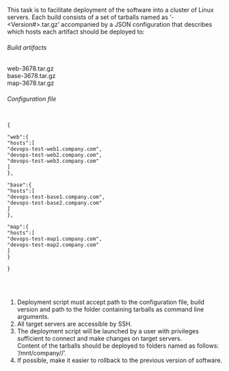 This task is to facilitate deployment of the software into a cluster of Linux
servers. Each build consists of a set of tarballs named as ‘<artifact>-<Version#>.tar.gz’
accompanied by a JSON configuration that describes which hosts each artifact should be 
deployed to: <br />

###### Build	artifacts
web-3678.tar.gz <br />
base-3678.tar.gz <br />
map-3678.tar.gz <br />

###### Configuration	file
<pre><code>
{

"web":{
"hosts":[
"devops-test-web1.company.com",
"devops-test-web2.company.com",
"devops-test-web3.company.com"
]
},

"base":{
"hosts":[
"devops-test-base1.company.com",
"devops-test-base2.company.com"
]
},

"map":{
"hosts":[
"devops-test-map1.company.com",
"devops-test-map2.company.com"
]
}

}
</pre></code>
 <br /> <br />
1. Deployment script must accept path to the configuration file, build version and path to 
the folder containing tarballs as command line arguments.  <br />
2. All target servers are accessible by SSH.  <br />
3. The deployment script will be launched by a user with privileges sufficient to connect and make changes on target servers.  <br />
Content of the tarballs should be deployed to folders named as follows: ‘/mnt/company/<artifact>/’.  <br />
4. If possible, make it easier to rollback to the previous version of software. <br />
